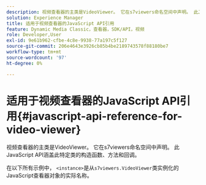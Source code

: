 ```yaml
---
description: 视频查看器的主类是VideoViewer。 它在s7viewers命名空间中声明。 此JavaScript API涵盖此特定类的构造函数、方法和回调。
solution: Experience Manager
title: 适用于视频查看器的JavaScript API引用
feature: Dynamic Media Classic，查看器，SDK/API，视频
role: Developer,User
exl-id: 9e61b962-cfbe-4c8e-9938-77a197c5f127
source-git-commit: 206e4643e3926cb85b4be2189743578f88180be7
workflow-type: tm+mt
source-wordcount: '97'
ht-degree: 0%

---
```


# 适用于视频查看器的JavaScript API引用{#javascript-api-reference-for-video-viewer}

视频查看器的主类是VideoViewer。 它在s7viewers命名空间中声明。 此JavaScript API涵盖此特定类的构造函数、方法和回调。

在以下所有示例中， `<instance>`是从`s7viewers.VideoViewer`类实例化的JavaScript查看器对象的实际名称。
